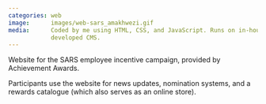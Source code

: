 ```yaml
---
categories: web
image:      images/web-sars_amakhwezi.gif
media:      Coded by me using HTML, CSS, and JavaScript. Runs on in-house 
            developed CMS. 
---
```

Website for the SARS employee incentive campaign, provided by Achievement 
Awards.

Participants use the website for news updates, nomination systems, and a 
rewards catalogue (which also serves as an online store).
